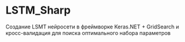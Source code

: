# LSTM_Sharp
Создание LSMT нейросети в фреймворке Keras.NET + GridSearch и кросс-валидация для поиска оптимального набора параметров
